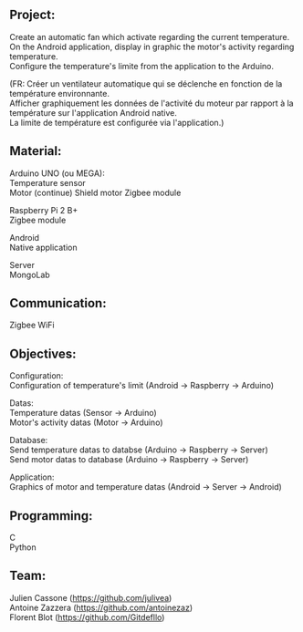 Project:
--------  

Create an automatic fan which activate regarding the current temperature.  
On the Android application, display in graphic the motor's activity regarding temperature.  
Configure the temperature's limite from the application to the Arduino.  

(FR: Créer un ventilateur automatique qui se déclenche en fonction de la température environnante.  
Afficher graphiquement les données de l'activité du moteur par rapport à la température sur l'application Android native.  
La limite de température est configurée via l'application.)  

Material:
---------

Arduino UNO (ou MEGA):  
	Temperature sensor    
	Motor (continue)
	Shield motor
	Zigbee module  

Raspberry Pi 2 B+  
	Zigbee module  

Android  
	Native application   

Server  
	MongoLab    

Communication:
--------------

Zigbee
WiFi  

Objectives:
-----------

Configuration:    
	Configuration of temperature's limit (Android -> Raspberry -> Arduino)  

Datas:    
	Temperature datas (Sensor -> Arduino)   
	Motor's activity datas (Motor -> Arduino)  

Database:    
	Send temperature datas to databse (Arduino -> Raspberry -> Server)  
	Send motor datas to database (Arduino -> Raspberry -> Server)   

Application:    
	Graphics of motor and temperature datas (Android -> Server -> Android)   

Programming:
------------

C   
Python   

Team:
-----

Julien Cassone (https://github.com/julivea)  
Antoine Zazzera (https://github.com/antoinezaz)  
Florent Blot (https://github.com/Gitdefllo)  
